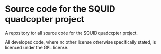Source code for the SQUID quadcopter project
===========================================

A repository for all source code for the SQUID quadcopter project.

All developed code, where no other license otherwise specifically stated, 
is licenced under the GPL license.
